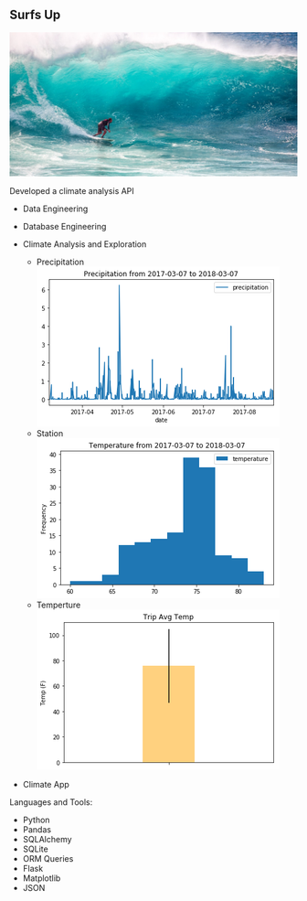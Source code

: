 ## Surfs Up

![surfsup](Images/surfsup.jpeg)

Developed a climate analysis API
- Data Engineering
- Database Engineering
- Climate Analysis and Exploration
  - Precipitation
  ![surfsup1](Images/surfsup1.png)
  - Station
  ![surfsup2](Images/surfsup2.png)
  - Temperture
  ![surfsup3](Images/surfsup3.png)
 
- Climate App

Languages and Tools:
- Python
- Pandas
- SQLAlchemy
- SQLite
- ORM Queries
- Flask
- Matplotlib
- JSON
